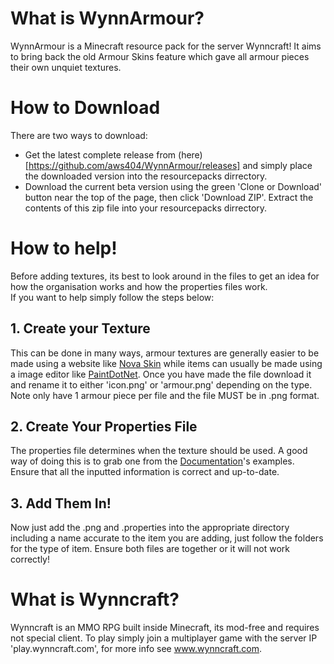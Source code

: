 # What is WynnArmour?
WynnArmour is a Minecraft resource pack for the server Wynncraft! It aims to bring back the old Armour Skins feature which gave all armour pieces their own unquiet textures.

# How to Download
There are two ways to download:
 - Get the latest complete release from (here)[https://github.com/aws404/WynnArmour/releases]  and simply place the downloaded version into the resourcepacks dirrectory.
 - Download the current beta version using the green 'Clone or Download' button near the top of the page, then click 'Download ZIP'. Extract the contents of this zip file into your resourcepacks dirrectory. 

# How to help!
Before adding textures, its best to look around in the files to get an idea for how the organisation works and how the properties files work.  
If you want to help simply follow the steps below:

## 1. Create your Texture
This can be done in many ways, armour textures are generally easier to be made using a website like [Nova Skin](https://minecraft.novaskin.me/resourcepacks) while items can usually be made using a image editor like [PaintDotNet](www.getpaint.net).
Once you have made the file download it and rename it to either 'icon.png' or 'armour.png' depending on the type. Note only have 1 armour piece per file and the file MUST be in .png format.

## 2. Create Your Properties File
The properties file determines when the texture should be used. A good way of doing this is to grab one from the [Documentation](/doc/)'s examples. Ensure that all the inputted information is correct and up-to-date.

## 3. Add Them In!
Now just add the .png and .properties into the appropriate directory including a name accurate to the item you are adding, just follow the folders for the type of item. Ensure both files are together or it will not work correctly! 

# What is Wynncraft?
Wynncraft is an MMO RPG built inside Minecraft, its mod-free and requires not special client. To play simply join a multiplayer game with the server IP 'play.wynncraft.com', for more info see www.wynncraft.com.
